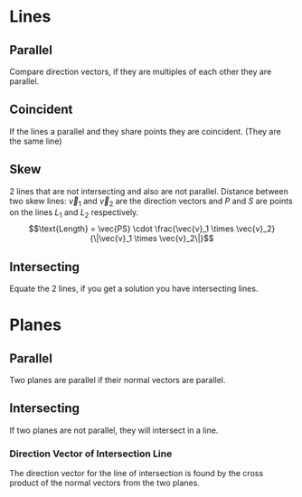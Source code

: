 # Lines
## Parallel
Compare direction vectors, if they are multiples of each other they are parallel. 
## Coincident 
If the lines a parallel and they share points they are coincident. (They are the same line)
## Skew 
2 lines that are not intersecting and also are not parallel. 
Distance between two skew lines:
$\vec{v}_1$ and $\vec{v}_2$ are the direction vectors and $P$ and $S$ are points on the lines $L_1$ and $L_2$ respectively.
$$\text{Length} = \vec{PS} \cdot \frac{\vec{v}_1 \times \vec{v}_2}{\|\vec{v}_1 \times \vec{v}_2\|}$$
## Intersecting
Equate the 2 lines, if you get a solution you have intersecting lines. 

# Planes
## Parallel
Two planes are parallel if their normal vectors are parallel.
## Intersecting
If two planes are not parallel, they will intersect in a line.
### Direction Vector of Intersection Line
The direction vector for the line of intersection is found by the cross product of the normal vectors from the two planes.

